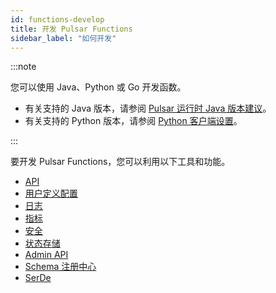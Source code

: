 ```yaml
---
id: functions-develop
title: 开发 Pulsar Functions
sidebar_label: "如何开发"
---
```


:::note

您可以使用 Java、Python 或 Go 开发函数。
* 有关支持的 Java 版本，请参阅 [Pulsar 运行时 Java 版本建议](https://github.com/apache/pulsar#pulsar-runtime-java-version-recommendation)。
* 有关支持的 Python 版本，请参阅 [Python 客户端设置](client-libraries-python-setup.md)。

:::

要开发 Pulsar Functions，您可以利用以下工具和功能。
* [API](functions-develop-api.md)
* [用户定义配置](functions-develop-user-defined-configs.md)
* [日志](functions-develop-log.md)
* [指标](functions-develop-metrics.md)
* [安全](functions-develop-security.md)
* [状态存储](functions-develop-state.md)
* [Admin API](functions-develop-admin-api.md)
* [Schema 注册中心](functions-develop-schema-registry.md)
* [SerDe](functions-develop-serde.md)